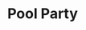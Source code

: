 ---
background: "transparent"
logo: "_light"
display: "none"

dates: "30"
month: "JANUARY"
title: "Pool Party"
time: " 9:00 AM - 1:00 PM"
am: 2016-10-01T08:00:00+05:30
pm: 2016-10-01T05:00:00+05:30
time_icon: "fa fa-clock-o"
loc_icon: "fa fa-map-marker"
location: "ZAKYNTHOS, GREECE"
text: "Morbi accumsan ipsum velit. Nam nec tellus a odio tincidunt auctor a ornare odio. Sed non mauris itae erat conuat"
image: "/images/events/event/event5.jpg"
weight: "500"
---